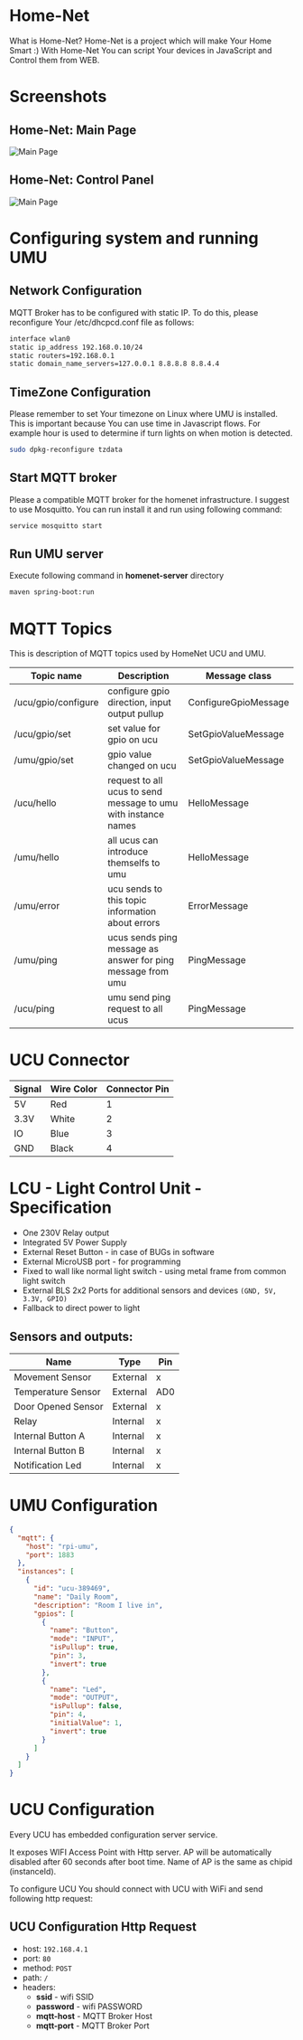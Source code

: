 # Home-Net
What is Home-Net? Home-Net is a project which will make Your Home Smart :) 
With Home-Net You can script Your devices in JavaScript and Control them from WEB.

# Screenshots
## Home-Net: Main Page
![Main Page](screenshots/main-page.PNG "Home-Net Landing Page")

## Home-Net: Control Panel
![Main Page](screenshots/control-panel.PNG "Home-Net Control Panel")


# Configuring system and running UMU
## Network Configuration
MQTT Broker has to be configured with static IP.
To do this, please reconfigure Your /etc/dhcpcd.conf file as follows:

```bash
interface wlan0
static ip_address 192.168.0.10/24
static routers=192.168.0.1
static domain_name_servers=127.0.0.1 8.8.8.8 8.8.4.4
```

## TimeZone Configuration
Please remember to set Your timezone on Linux where UMU is installed. 
This is important because You can use time in Javascript flows. 
For example hour is used to determine if turn lights on when motion is detected.

```bash
sudo dpkg-reconfigure tzdata
```

## Start MQTT broker
Please a compatible MQTT broker for the homenet infrastructure. 
I suggest to use Mosquitto. 
You can run install it and run using following command: 

```bash
service mosquitto start
```

## Run UMU server
Execute following command in **homenet-server** directory
```bash
maven spring-boot:run
```

# MQTT Topics
This is description of MQTT topics used by HomeNet UCU and UMU. 

| Topic name          | Description                                                                    | Message class        |
|---------------------|--------------------------------------------------------------------------------|----------------------|
| /ucu/gpio/configure | configure gpio direction, input output pullup                                  | ConfigureGpioMessage |
| /ucu/gpio/set       | set value for gpio on ucu                                                      | SetGpioValueMessage  |
| /umu/gpio/set       | gpio value changed on ucu                                                      | SetGpioValueMessage  |
| /ucu/hello          | request to all ucus to send message to umu with instance names                 | HelloMessage         |
| /umu/hello          | all ucus can introduce themselfs to umu                                        | HelloMessage         |
| /umu/error          | ucu sends to this topic information about errors                               | ErrorMessage         |
| /umu/ping           | ucus sends ping message as answer for ping message from umu                    | PingMessage          |
| /ucu/ping           | umu send ping request to all ucus                                              | PingMessage          |

# UCU Connector
| Signal    | Wire Color    | Connector Pin     |
|-----------|---------------|-------------------|
| 5V        | Red           | 1                 |
| 3.3V      | White         | 2                 |
| IO        | Blue          | 3                 |
| GND       | Black         | 4                 |
  

# LCU - Light Control Unit - Specification
* One 230V Relay output
* Integrated 5V Power Supply
* External Reset Button - in case of BUGs in software
* External MicroUSB port - for programming
* Fixed to wall like normal light switch - using metal frame from common light switch
* External BLS 2x2 Ports for additional sensors and devices `(GND, 5V, 3.3V, GPIO)`
* Fallback to direct power to light

## Sensors and outputs:
| Name                  | Type      | Pin   |
|-----------------------|-----------|-------|
| Movement Sensor       | External  | x     |
| Temperature Sensor    | External  | AD0   |
| Door Opened Sensor    | External  | x     |
| Relay                 | Internal  | x     |
| Internal Button A     | Internal  | x     |
| Internal Button B     | Internal  | x     |
| Notification Led      | Internal  | x     |

# UMU Configuration
```json
{
  "mqtt": {
    "host": "rpi-umu",
    "port": 1883
  },
  "instances": [
    {
      "id": "ucu-389469",
      "name": "Daily Room",
      "description": "Room I live in",
      "gpios": [
        {
          "name": "Button",
          "mode": "INPUT",
          "isPullup": true,
          "pin": 3,
          "invert": true
        },
        {
          "name": "Led",
          "mode": "OUTPUT",
          "isPullup": false,
          "pin": 4,
          "initialValue": 1,
          "invert": true
        }
      ]
    }
  ]
}
```

# UCU Configuration
Every UCU has embedded configuration server service. 

It exposes WIFI Access Point with Http server. AP will be automatically disabled after 60 seconds after boot time.
Name of AP is the same as chipid (instanceId). 

To configure UCU You should connect with UCU with WiFi and send following http request:
## UCU Configuration Http Request
* host: `192.168.4.1`
* port: `80`
* method: `POST`
* path: `/`
* headers:
    * **ssid** - wifi SSID
    * **password** - wifi PASSWORD
    * **mqtt-host** - MQTT Broker Host
    * **mqtt-port** - MQTT Broker Port
